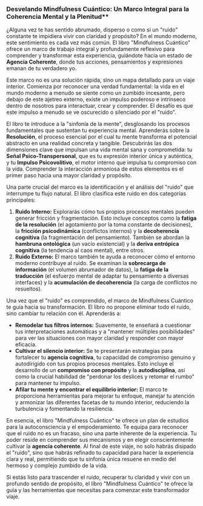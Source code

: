 ### Desvelando Mindfulness Cuántico: Un Marco Integral para la Coherencia Mental y la Plenitud**
¿Alguna vez te has sentido abrumado, disperso o como si un "ruido" constante te impidiera vivir con claridad y propósito? En el mundo moderno, este sentimiento es cada vez más común. El libro "Mindfulness Cuántico" ofrece un marco de trabajo integral y profundamente reflexivo para comprender y transformar esta experiencia, guiándote hacia un estado de **Agencia Coherente**, donde tus acciones, pensamientos y expresiones emanan de tu verdadero yo.

Este marco no es una solución rápida, sino un mapa detallado para un viaje interior. Comienza por reconocer una verdad fundamental: la vida en el mundo moderno a menudo se siente como un zumbido incesante, pero debajo de este ajetreo externo, existe un impulso poderoso e intrínseco dentro de nosotros para interactuar, crear y comprender. El desafío es que este impulso a menudo se ve oscurecido o silenciado por el "ruido".

El libro te introduce a la "sinfonía de la mente", desglosando los procesos fundamentales que sustentan tu experiencia mental. Aprenderás sobre la **Resolución**, el proceso esencial por el cual tu mente transforma el potencial abstracto en una realidad concreta y tangible. Descubrirás las dos dimensiones clave que impulsan una vida mental sana y comprometida: tu **Señal Psico-Transpersonal**, que es tu expresión interior única y auténtica, y tu **Impulso Psicovolitivo**, el motor interno que impulsa tu compromiso con la vida. Comprender la interacción armoniosa de estos elementos es el primer paso hacia una mayor claridad y propósito.

Una parte crucial del marco es la identificación y el análisis del "ruido" que interrumpe tu flujo natural. El libro clasifica este ruido en dos categorías principales:

1.  **Ruido Interno:** Explorarás cómo tus propios procesos mentales pueden generar fricción y fragmentación. Esto incluye conceptos como la **fatiga de la resolución** (el agotamiento por la toma constante de decisiones), la **fricción psicodinámica** (conflictos internos) y la **decoherencia cognitiva** (la fragmentación del pensamiento). También se abordan la **hambruna ontológica** (un vacío existencial) y la **deriva entrópica cognitiva** (la tendencia al caos mental), entre otros.
2.  **Ruido Externo:** El marco también te ayuda a reconocer cómo el entorno moderno contribuye al ruido. Se examinan la **sobrecarga de información** (el volumen abrumador de datos), la **fatiga de la traducción** (el esfuerzo mental de adaptar tu pensamiento a diversas interfaces) y la **acumulación de decoherencia** (la carga de conflictos no resueltos).

Una vez que el "ruido" es comprendido, el marco de Mindfulness Cuántico te guía hacia su transformación. El libro no propone eliminar todo el ruido, sino cambiar tu relación con él. Aprenderás a:

*   **Remodelar tus filtros internos:** Suavemente, te enseñará a cuestionar tus interpretaciones automáticas y a "mantener múltiples posibilidades" para ver las situaciones con mayor claridad y responder con mayor eficacia.
*   **Cultivar el silencio interior:** Se te presentarán estrategias para fortalecer tu **agencia cognitiva**, tu capacidad de compromiso genuino y autodirigido con tus propios procesos mentales. Esto incluye el desarrollo de un **compromiso con propósito** y la **autodisciplina**, así como la crucial habilidad de "perdonar los deslices y retomar el rumbo" para mantener tu impulso.
*   **Afilar tu mente y encontrar el equilibrio interior:** El marco te proporciona herramientas para mejorar tu enfoque, manejar tu atención y armonizar las diferentes facetas de tu mundo interior, reduciendo la turbulencia y fomentando la resiliencia.

En esencia, el libro "Mindfulness Cuántico" te ofrece un plan de estudios para la autoconsciencia y el empoderamiento. Te equipa para reconocer que el ruido no es un fracaso, sino una parte inherente de la experiencia. Tu poder reside en comprender sus mecanismos y en elegir conscientemente cultivar la **agencia coherente**. Al final de este viaje, no solo habrás disipado el "ruido", sino que habrás refinado tu capacidad para hacer la experiencia clara y real, permitiendo que tu sinfonía única resuene en medio del hermoso y complejo zumbido de la vida.

Si estás listo para trascender el ruido, recuperar tu claridad y vivir con un profundo sentido de propósito, el libro "Mindfulness Cuántico" te ofrece la guía y las herramientas que necesitas para comenzar este transformador viaje.